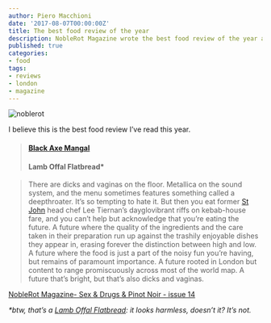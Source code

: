 ```yaml
---
author: Piero Macchioni
date: '2017-08-07T00:00:00Z'
title: The best food review of the year
description: NobleRot Magazine wrote the best food review of the year about Lee Tiernan’s Black Axe Mangal, London.
published: true
categories:
- food
tags:
- reviews
- london
- magazine
---
```




![noblerot](/images/vault/noblerot.jpg)

I believe this is the best food review I’ve read this year. 


> #### [Black Axe Mangal](https://www.blackaxemangal.com)
> #### Lamb Offal Flatbread*

> There are dicks and vaginas on the floor. Metallica on the sound system, and the menu sometimes features something called a deepthroater. It’s so tempting to hate it. But then you eat former [St John](https://www.stjohngroup.uk.com/) head chef Lee Tiernan’s dayglovibrant riffs on kebab-house fare, and you can’t help but acknowledge that you’re eating the future. A future where the quality of the ingredients and the care taken in their preparation run up against the trashily enjoyable dishes they appear in, erasing forever the distinction between high and low. A future where the food is just a part of the noisy fun you’re having, but remains of paramount importance. A future rooted in London but content to range promiscuously across most of the world map. A future that’s bright, but that’s also dicks and vaginas.  

[NobleRot Magazine- Sex & Drugs & Pinot Noir - issue 14](https://noblerot.co.uk/magazine)

_*btw, that’s a [Lamb Offal Flatbread](https://www.londoncheapeats.com/entries/lamb-offal-flat-bread-black-axe-mangal-550): it looks harmless, doesn’t it? It’s not._
